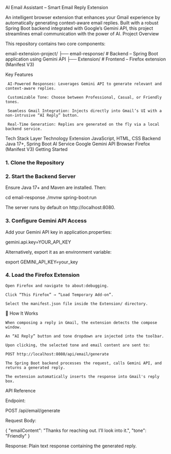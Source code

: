AI Email Assistant – Smart Email Reply Extension

An intelligent browser extension that enhances your Gmail experience by automatically generating context-aware email replies. Built with a robust Spring Boot backend integrated with Google’s Gemini API, this project streamlines email communication with the power of AI.
Project Overview

This repository contains two core components:

email-extension-project/
├── email-response/      # Backend – Spring Boot application using Gemini API
├── Extension/           # Frontend – Firefox extension (Manifest V3)

 Key Features

     AI-Powered Responses: Leverages Gemini API to generate relevant and context-aware replies.

     Customizable Tone: Choose between Professional, Casual, or Friendly tones.

     Seamless Gmail Integration: Injects directly into Gmail’s UI with a non-intrusive “AI Reply” button.

     Real-Time Generation: Replies are generated on the fly via a local backend service.

Tech Stack
Layer	Technology
Extension	JavaScript, HTML, CSS
Backend	Java 17+, Spring Boot
AI Service	Google Gemini API
Browser	Firefox (Manifest V3)
Getting Started
### 1. Clone the Repository

### 2. Start the Backend Server

Ensure Java 17+ and Maven are installed. Then:

cd email-response
./mvnw spring-boot:run

The server runs by default on http://localhost:8080.
### 3. Configure Gemini API Access

Add your Gemini API key in application.properties:

gemini.api.key=YOUR_API_KEY

Alternatively, export it as an environment variable:

export GEMINI_API_KEY=your_key

### 4. Load the Firefox Extension

    Open Firefox and navigate to about:debugging.

    Click “This Firefox” → “Load Temporary Add-on”.

    Select the manifest.json file inside the Extension/ directory.

🔁 How It Works

    When composing a reply in Gmail, the extension detects the compose window.

    An “AI Reply” button and tone dropdown are injected into the toolbar.

    Upon clicking, the selected tone and email content are sent to:

    POST http://localhost:8080/api/email/generate

    The Spring Boot backend processes the request, calls Gemini API, and returns a generated reply.

    The extension automatically inserts the response into Gmail's reply box.

API Reference

Endpoint:

POST /api/email/generate

Request Body:

{
  "emailContent": "Thanks for reaching out. I’ll look into it.",
  "tone": "Friendly"
}

Response:
Plain text response containing the generated reply.
